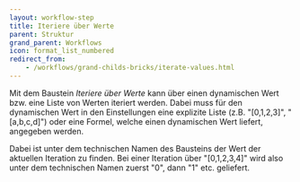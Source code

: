 ```yaml
---
layout: workflow-step
title: Iteriere über Werte
parent: Struktur
grand_parent: Workflows
icon: format_list_numbered
redirect_from:
    - /workflows/grand-childs-bricks/iterate-values.html
---
```


Mit dem Baustein _Iteriere über Werte_ kann über einen dynamischen Wert bzw. eine Liste von Werten iteriert werden.
Dabei muss für den dynamischen Wert in den Einstellungen eine explizite Liste (z.B. "[0,1,2,3]", "[a,b,c,d]") oder eine
Formel, welche einen dynamischen Wert liefert, angegeben werden.

Dabei ist unter dem technischen Namen des Bausteins der Wert der aktuellen Iteration zu finden.
Bei einer Iteration über "[0,1,2,3,4]" wird also unter dem technischen Namen zuerst "0", dann "1" etc.
geliefert.
